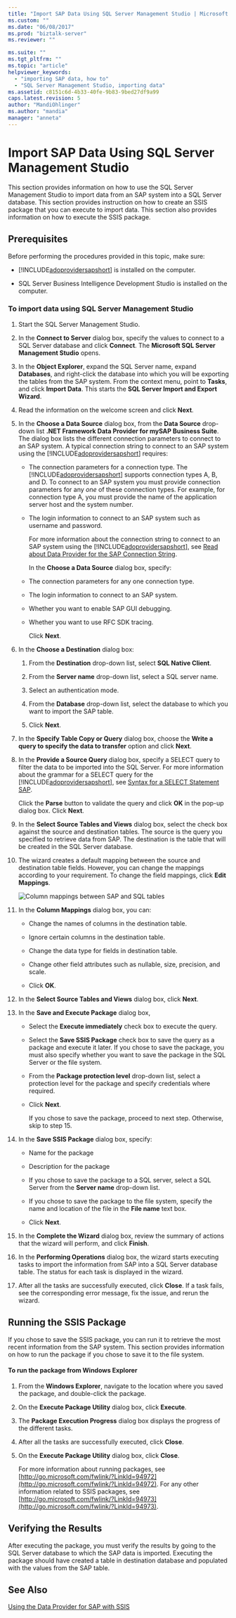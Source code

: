 ```yaml
---
title: "Import SAP Data Using SQL Server Management Studio | Microsoft Docs"
ms.custom: ""
ms.date: "06/08/2017"
ms.prod: "biztalk-server"
ms.reviewer: ""

ms.suite: ""
ms.tgt_pltfrm: ""
ms.topic: "article"
helpviewer_keywords: 
  - "importing SAP data, how to"
  - "SQL Server Management Studio, importing data"
ms.assetid: c8151c6d-4b33-40fe-9b83-9bed27df9a99
caps.latest.revision: 5
author: "MandiOhlinger"
ms.author: "mandia"
manager: "anneta"
---
```

# Import SAP Data Using SQL Server Management Studio
This section provides information on how to use the SQL Server Management Studio to import data from an SAP system into a SQL Server database. This section provides instruction on how to create an SSIS package that you can execute to import data. This section also provides information on how to execute the SSIS package.  
  
## Prerequisites  
 Before performing the procedures provided in this topic, make sure:  
  
- [!INCLUDE[adoprovidersapshort](../../includes/adoprovidersapshort-md.md)] is installed on the computer.  
  
- SQL Server Business Intelligence Development Studio is installed on the computer.  
  
### To import data using SQL Server Management Studio  
  
1. Start the SQL Server Management Studio.  
  
2. In the **Connect to Server** dialog box, specify the values to connect to a SQL Server database and click **Connect**. The **Microsoft SQL Server Management Studio** opens.  
  
3. In the **Object Explorer**, expand the SQL Server name, expand **Databases**, and right-click the database into which you will be exporting the tables from the SAP system. From the context menu, point to **Tasks**, and click **Import Data**. This starts the **SQL Server Import and Export Wizard**.  
  
4. Read the information on the welcome screen and click **Next**.  
  
5. In the **Choose a Data Source** dialog box, from the **Data Source** drop-down list **.NET Framework Data Provider for mySAP Business Suite**. The dialog box lists the different connection parameters to connect to an SAP system. A typical connection string to connect to an SAP system using the [!INCLUDE[adoprovidersapshort](../../includes/adoprovidersapshort-md.md)] requires:  
  
   - The connection parameters for a connection type. The [!INCLUDE[adoprovidersapshort](../../includes/adoprovidersapshort-md.md)] supports connection types A, B, and D. To connect to an SAP system you must provide connection parameters for any *one* of these connection types. For example, for connection type A, you must provide the name of the application server host and the system number.  
  
   - The login information to connect to an SAP system such as username and password.  
  
     For more information about the connection string to connect to an SAP system using the [!INCLUDE[adoprovidersapshort](../../includes/adoprovidersapshort-md.md)], see [Read about Data Provider for the SAP Connection String](../../adapters-and-accelerators/adapter-sap/read-about-data-provider-types-for-the-sap-connection-string.md).  
  
     In the **Choose a Data Source** dialog box, specify:  
  
   - The connection parameters for any one connection type.  
  
   - The login information to connect to an SAP system.  
  
   - Whether you want to enable SAP GUI debugging.  
  
   - Whether you want to use RFC SDK tracing.  
  
     Click **Next**.  
  
6. In the **Choose a Destination** dialog box:  
  
   1.  From the **Destination** drop-down list, select **SQL Native Client**.  
  
   2.  From the **Server name** drop-down list, select a SQL server name.  
  
   3.  Select an authentication mode.  
  
   4.  From the **Database** drop-down list, select the database to which you want to import the SAP table.  
  
   5.  Click **Next**.  
  
7. In the **Specify Table Copy or Query** dialog box, choose the **Write a query to specify the data to transfer** option and click **Next**.  
  
8. In the **Provide a Source Query** dialog box, specify a SELECT query to filter the data to be imported into the SQL Server. For more information about the grammar for a SELECT query for the [!INCLUDE[adoprovidersapshort](../../includes/adoprovidersapshort-md.md)], see [Syntax for a SELECT Statement SAP](../../adapters-and-accelerators/adapter-sap/syntax-for-a-select-statement-in-sap.md).  
  
    Click the **Parse** button to validate the query and click **OK** in the pop-up dialog box. Click **Next**.  
  
9. In the **Select Source Tables and Views** dialog box, select the check box against the source and destination tables. The source is the query you specified to retrieve data from SAP. The destination is the table that will be created in the SQL Server database.  
  
10. The wizard creates a default mapping between the source and destination table fields. However, you can change the mappings according to your requirement. To change the field mappings, click **Edit Mappings**.  
  
     ![Column mappings between SAP and SQL tables](../../adapters-and-accelerators/adapter-sap/media/73751f74-4cd0-47c6-85ea-de7f507131a0.gif "73751f74-4cd0-47c6-85ea-de7f507131a0")  
  
11. In the **Column Mappings** dialog box, you can:  
  
    -   Change the names of columns in the destination table.  
  
    -   Ignore certain columns in the destination table.  
  
    -   Change the data type for fields in destination table.  
  
    -   Change other field attributes such as nullable, size, precision, and scale.  
  
    -   Click **OK**.  
  
12. In the **Select Source Tables and Views** dialog box, click **Next**.  
  
13. In the **Save and Execute Package** dialog box,  
  
    - Select the **Execute immediately** check box to execute the query.  
  
    - Select the **Save SSIS Package** check box to save the query as a package and execute it later. If you chose to save the package, you must also specify whether you want to save the package in the SQL Server or the file system.  
  
    - From the **Package protection level** drop-down list, select a protection level for the package and specify credentials where required.  
  
    - Click **Next**.  
  
      If you chose to save the package, proceed to next step. Otherwise, skip to step 15.  
  
14. In the **Save SSIS Package** dialog box, specify:  
  
    -   Name for the package  
  
    -   Description for the package  
  
    -   If you chose to save the package to a SQL server, select a SQL Server from the **Server name** drop-down list.  
  
    -   If you chose to save the package to the file system, specify the name and location of the file in the **File name** text box.  
  
    -   Click **Next**.  
  
15. In the **Complete the Wizard** dialog box, review the summary of actions that the wizard will perform, and click **Finish**.  
  
16. In the **Performing Operations** dialog box, the wizard starts executing tasks to import the information from SAP into a SQL Server database table. The status for each task is displayed in the wizard.  
  
17. After all the tasks are successfully executed, click **Close**. If a task fails, see the corresponding error message, fix the issue, and rerun the wizard.  
  
## Running the SSIS Package  
 If you chose to save the SSIS package, you can run it to retrieve the most recent information from the SAP system. This section provides information on how to run the package if you chose to save it to the file system.  
  
#### To run the package from Windows Explorer  
  
1. From the **Windows Explorer**, navigate to the location where you saved the package, and double-click the package.  
  
2. On the **Execute Package Utility** dialog box, click **Execute**.  
  
3. The **Package Execution Progress** dialog box displays the progress of the different tasks.  
  
4. After all the tasks are successfully executed, click **Close**.  
  
5. On the **Execute Package Utility** dialog box, click **Close**.  
  
   For more information about running packages, see [http://go.microsoft.com/fwlink/?LinkId=94972](http://go.microsoft.com/fwlink/?LinkId=94972). For any other information related to SSIS packages, see [http://go.microsoft.com/fwlink/?LinkId=94973](http://go.microsoft.com/fwlink/?LinkId=94973).  
  
## Verifying the Results  
 After executing the package, you must verify the results by going to the SQL Server database to which the SAP data is imported. Executing the package should have created a table in destination database and populated with the values from the SAP table.  
  
## See Also  
 [Using the Data Provider for SAP with SSIS](../../adapters-and-accelerators/adapter-sap/use-the-data-provider-for-sap-with-ssis.md)
